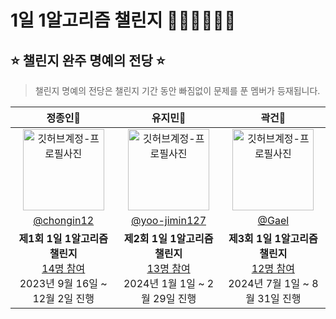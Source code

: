 # 1일 1알고리즘 챌린지 🏃🏻‍♀️🏃🏻💨


## ⭐️ 챌린지 완주 명예의 전당 ⭐️
> 챌린지 명예의 전당은 챌린지 기간 동안 빠짐없이 문제를 푼 멤버가 등재됩니다.

| 정종인👑 | 유지민👑 | 곽건👑 |
|:--------------------------------------------------------------------------------------------------------------------------------------------------------------------------------------:|:------------------------------------------------------------------------------------------------------------------------------------------------------------------------------------:|:------------------------------------------------------------------------------------------------------------------------------------------------------------------------------------:|
| <img src="https://avatars.githubusercontent.com/u/19565940?v=4" width="130" alt="깃허브계정-프로필사진"> | <img src="https://avatars.githubusercontent.com/u/66112716?v=4" width="130" alt="깃허브계정-프로필사진"> | <img src="https://avatars.githubusercontent.com/u/102513932?v=4" width="130" alt="깃허브계정-프로필사진"> |
| [@chongin12](https://github.com/OneDay-OneAlgorithm/JeongChongin) | [@yoo-jimin127](https://github.com/OneDay-OneAlgorithm/YooJimin) | [@Gael](https://github.com/OneDay-OneAlgorithm/kwakkun) |
| <b>제1회 1일 1알고리즘 챌린지</b> <br/> [14명 참여](https://github.com/OneDay-OneAlgorithm/.github/blob/main/history/1ndChallenge.md)<br/> 2023년 9월 16일 ~ 12월 2일 진행 | <b>제2회 1일 1알고리즘 챌린지</b><br/> [13명 참여](https://github.com/OneDay-OneAlgorithm/.github/blob/main/history/2ndChallenge.md)<br/> 2024년 1월 1일 ~ 2월 29일 진행 | <b>제3회 1일 1알고리즘 챌린지</b><br/> [12명 참여](https://github.com/OneDay-OneAlgorithm/.github/blob/main/history/3ndChallenge.md)<br/> 2024년 7월 1일 ~ 8월 31일 진행 |

